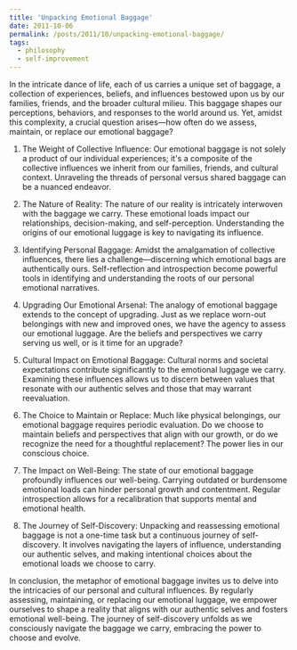 ```yaml
---
title: 'Unpacking Emotional Baggage'
date: 2011-10-06
permalink: /posts/2011/10/unpacking-emotional-baggage/
tags:
  - philosophy
  - self-improvement
---
```


In the intricate dance of life, each of us carries a unique set of baggage, a collection of experiences, beliefs, and influences bestowed upon us by our families, friends, and the broader cultural milieu. This baggage shapes our perceptions, behaviors, and responses to the world around us. Yet, amidst this complexity, a crucial question arises—how often do we assess, maintain, or replace our emotional baggage?

1. The Weight of Collective Influence:
Our emotional baggage is not solely a product of our individual experiences; it's a composite of the collective influences we inherit from our families, friends, and cultural context. Unraveling the threads of personal versus shared baggage can be a nuanced endeavor.

2. The Nature of Reality:
The nature of our reality is intricately interwoven with the baggage we carry. These emotional loads impact our relationships, decision-making, and self-perception. Understanding the origins of our emotional luggage is key to navigating its influence.

3. Identifying Personal Baggage:
Amidst the amalgamation of collective influences, there lies a challenge—discerning which emotional bags are authentically ours. Self-reflection and introspection become powerful tools in identifying and understanding the roots of our personal emotional narratives.

4. Upgrading Our Emotional Arsenal:
The analogy of emotional baggage extends to the concept of upgrading. Just as we replace worn-out belongings with new and improved ones, we have the agency to assess our emotional luggage. Are the beliefs and perspectives we carry serving us well, or is it time for an upgrade?

5. Cultural Impact on Emotional Baggage:
Cultural norms and societal expectations contribute significantly to the emotional luggage we carry. Examining these influences allows us to discern between values that resonate with our authentic selves and those that may warrant reevaluation.

6. The Choice to Maintain or Replace:
Much like physical belongings, our emotional baggage requires periodic evaluation. Do we choose to maintain beliefs and perspectives that align with our growth, or do we recognize the need for a thoughtful replacement? The power lies in our conscious choice.

7. The Impact on Well-Being:
The state of our emotional baggage profoundly influences our well-being. Carrying outdated or burdensome emotional loads can hinder personal growth and contentment. Regular introspection allows for a recalibration that supports mental and emotional health.

8. The Journey of Self-Discovery:
Unpacking and reassessing emotional baggage is not a one-time task but a continuous journey of self-discovery. It involves navigating the layers of influence, understanding our authentic selves, and making intentional choices about the emotional loads we choose to carry.

In conclusion, the metaphor of emotional baggage invites us to delve into the intricacies of our personal and cultural influences. By regularly assessing, maintaining, or replacing our emotional luggage, we empower ourselves to shape a reality that aligns with our authentic selves and fosters emotional well-being. The journey of self-discovery unfolds as we consciously navigate the baggage we carry, embracing the power to choose and evolve.
